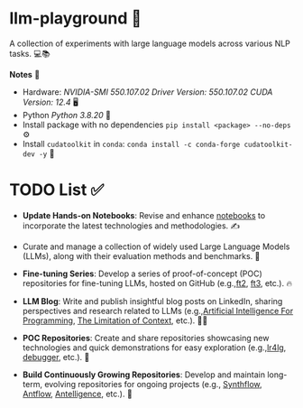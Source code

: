 # llm-playground 🤖

A collection of experiments with large language models across various NLP tasks. 💻📚

**Notes** 📝

- Hardware: *NVIDIA-SMI 550.107.02             Driver Version: 550.107.02     CUDA Version: 12.4* 🖥️
- Python *Python 3.8.20* 🐍
- Install package with no dependencies `pip install <package> --no-deps` ⚙️
- Install `cudatoolkit` in `conda`: `conda install -c conda-forge cudatoolkit-dev -y` 🔧

# TODO List ✅

- **Update Hands-on Notebooks**: Revise and enhance [notebooks](./notebooks) to incorporate the latest technologies and methodologies. ✍️

- Curate and manage a collection of widely used Large Language Models (LLMs), along with their evaluation methods and benchmarks. 📑

- **Fine-tuning Series**: Develop a series of proof-of-concept (POC) repositories for fine-tuning LLMs, hosted on GitHub (e.g.,[ft2](https://github.com/locchh/ft2), [ft3](https://github.com/locchh/ft3), etc.). 🔥

- **LLM Blog**: Write and publish insightful blog posts on LinkedIn, sharing perspectives and research related to LLMs (e.g.,[Artificial Intelligence For Programming](https://www.linkedin.com/posts/chuong-loc_artificialintelligence-softwaredevelopment-activity-7278039943480856576-2o3E?utm_source=share), [The Limitation of Context](https://www.linkedin.com/posts/chuong-loc_%F0%9D%90%93%F0%9D%90%A1%F0%9D%90%9E-%F0%9D%90%8B%F0%9D%90%A2%F0%9D%90%A6%F0%9D%90%A2%F0%9D%90%AD%F0%9D%90%AC-%F0%9D%90%A8%F0%9D%90%9F-%F0%9D%90%86%F0%9D%90%A2%F0%9D%90%AF%F0%9D%90%A2%F0%9D%90%A7%F0%9D%90%A0-%F0%9D%90%82%F0%9D%90%A8%F0%9D%90%A7%F0%9D%90%AD%F0%9D%90%9E%F0%9D%90%B1%F0%9D%90%AD-activity-7274037081000034304-tTY4?utm_source=share), etc.). 📝🌐

- **POC Repositories**: Create and share repositories showcasing new technologies and quick demonstrations for easy exploration (e.g.,[lr4lg](https://github.com/locchh/lr4lg), [debugger](https://github.com/locchh/debugger), etc.). 📂

- **Build Continuously Growing Repositories**: Develop and maintain long-term, evolving repositories for ongoing projects (e.g., [Synthflow](https://github.com/locchh/synthflow), [Antflow](https://github.com/locchh/antflow), [Antelligence](https://github.com/locchh/antelligence), etc.). 🔄
